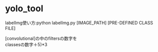 # yolo_tool  
labelImg使い方:python labelImg.py [IMAGE_PATH] [PRE-DEFINED CLASS FILE]  
  
[convolutional]の中のfiltersの数字を  
classesの数字＋5)*3  
